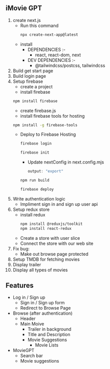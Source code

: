 ## iMovie GPT

1. create next.js
    - Run this command
        ```bash
        npx create-next-app@latest
        ```
    - install 
        - DEPENDENCIES :- 
            - react, react-dom, next
        - DEV DEPENDENCIES :- 
            - @tailwindcss/postcss, tailwindcss
2. Build get start page
3. Build login page
4. Setup firebase
    - create a project
    - install firebase
    ```bash
    npm install firebase
    ``` 
    - create firebase.js
    - install firebase tools for hosting
    ``` bash
    npm install -g firebase-tools
    ```
    - Deploy to Firebase Hosting
        ``` bash
        firebase login
        ```
        ``` bash
        firebase init
        ```
        - Update nextConfig in next.config.mjs
            ```javascript
            output: "export"
            ```
        ```bash
        npm run build
        ```
        ``` bash
        firebase deploy
        ```
5. Write authentication logic
    - Impliment sign in and sign up user api
6. Setup redux store
    - install redux
        ```bash
        npm install @reduxjs/toolkit
        npm install react-redux
        ```
    - Create a store with user slice
    - Connect the store with our web site
7. Fix bug: 
    - Make out browse page protected
8. Setup TMDB for fetching movies
9. Display trailer
10. Display all types of movies

## Features

- Log in / Sign up
    - Sign in / Sign up form
    - Redirect to Browse Page
- Browse (after authentication)
    - Header
    - Main Moive
        - Trailer in background
        - Title and Description
        - Movie Suggestions
            - Movie Lists
- MovieGPT
    - Search bar
    - Movie suggestions